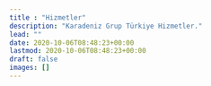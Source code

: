 ```yaml
---
title : "Hizmetler"
description: "Karadeniz Grup Türkiye Hizmetler."
lead: ""
date: 2020-10-06T08:48:23+00:00
lastmod: 2020-10-06T08:48:23+00:00
draft: false
images: []
---
```


